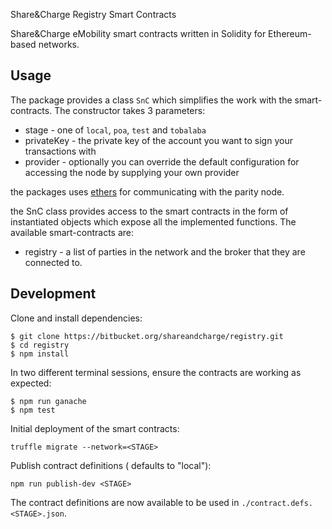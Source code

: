 Share&Charge Registry Smart Contracts

Share&Charge eMobility smart contracts written in Solidity for Ethereum-based networks.

## Usage

The package provides a class `SnC` which simplifies the work with the smart-contracts. 
The constructor takes 3 parameters:

* stage - one of `local`, `poa`, `test` and `tobalaba`
* privateKey - the private key of the account you want to sign your transactions with
* provider - optionally you can override the default configuration for accessing the node by supplying your own provider

the packages uses [ethers](https://docs.ethers.io/ethers.js/html/) for communicating 
with the parity node. 

the SnC class provides access to the smart contracts in the form of instantiated objects which expose 
all the implemented functions. The available smart-contracts are:

* registry - a list of parties in the network and the broker that they are connected to.


## Development

Clone and install dependencies:

```
$ git clone https://bitbucket.org/shareandcharge/registry.git
$ cd registry
$ npm install
```

In two different terminal sessions, ensure the contracts are working as expected:

```
$ npm run ganache
$ npm test
```

Initial deployment of the smart contracts:

```
truffle migrate --network=<STAGE>
```

Publish contract definitions (<STAGE> defaults to "local"):

```
npm run publish-dev <STAGE>
```

The contract definitions are now available to be used in `./contract.defs.<STAGE>.json`.
